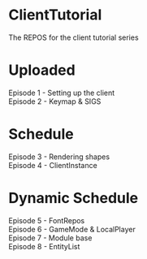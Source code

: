 # ClientTutorial
The REPOS for the client tutorial series

# Uploaded
Episode 1 - Setting up the client<br/>
Episode 2 - Keymap & SIGS<br/>

# Schedule
Episode 3 - Rendering shapes<br/>
Episode 4 - ClientInstance<br/>

# Dynamic Schedule
Episode 5 - FontRepos<br/>
Episode 6 - GameMode & LocalPlayer<br/>
Episode 7 - Module base<br/>
Episode 8 - EntityList<br/>
